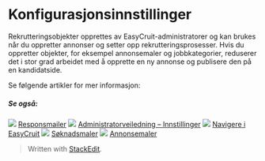 # Konfigurasjonsinnstillinger

Rekrutteringsobjekter opprettes av EasyCruit-administratorer og kan brukes når du oppretter annonser og setter opp rekrutteringsprosesser. Hvis du oppretter objekter, for eksempel annonsemaler og jobbkategorier, reduserer det i stor grad arbeidet med å opprette en ny annonse og publisere den på en kandidatside.

Se følgende artikler for mer informasjon:

##### Se også:

![](../Resources/Images/icon-document-link.png)  [Responsmailer](response_emails.htm)
![](../Resources/Images/icon-document-link.png)  [Administratorveiledning – Innstillinger](guide_for_administrators_settings.htm)
![](../Resources/Images/icon-document-link.png)  [Navigere i EasyCruit](navigation_in_easycruit.htm)
![](../Resources/Images/icon-document-link.png)  [Søknadsmaler](application_templates.htm)
![](../Resources/Images/icon-document-link.png)  [Annonsemaler](vacancy_templates.htm)


> Written with [StackEdit](https://stackedit.io/).
<!--stackedit_data:
eyJoaXN0b3J5IjpbLTE3Nzc0NzA3NTVdfQ==
-->